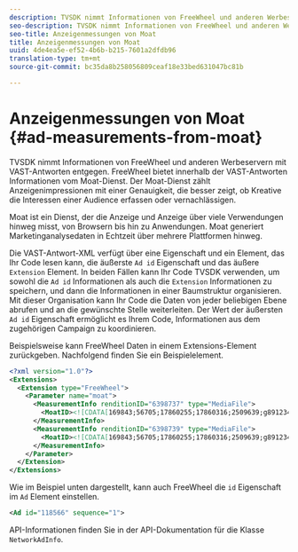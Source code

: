 ```yaml
---
description: TVSDK nimmt Informationen von FreeWheel und anderen Werbeservern mit VAST-Antworten entgegen. FreeWheel bietet innerhalb der VAST-Antworten Informationen vom Moat-Dienst. Der Moat-Dienst zählt Anzeigenimpressionen mit einer Genauigkeit, die besser zeigt, ob Kreative die Interessen einer Audience erfassen oder vernachlässigen.
seo-description: TVSDK nimmt Informationen von FreeWheel und anderen Werbeservern mit VAST-Antworten entgegen. FreeWheel bietet innerhalb der VAST-Antworten Informationen vom Moat-Dienst. Der Moat-Dienst zählt Anzeigenimpressionen mit einer Genauigkeit, die besser zeigt, ob Kreative die Interessen einer Audience erfassen oder vernachlässigen.
seo-title: Anzeigenmessungen von Moat
title: Anzeigenmessungen von Moat
uuid: 4de4ea5e-ef52-4b6b-b215-7601a2dfdb96
translation-type: tm+mt
source-git-commit: bc35da8b258056809ceaf18e33bed631047bc81b

---
```



# Anzeigenmessungen von Moat {#ad-measurements-from-moat}

TVSDK nimmt Informationen von FreeWheel und anderen Werbeservern mit VAST-Antworten entgegen. FreeWheel bietet innerhalb der VAST-Antworten Informationen vom Moat-Dienst. Der Moat-Dienst zählt Anzeigenimpressionen mit einer Genauigkeit, die besser zeigt, ob Kreative die Interessen einer Audience erfassen oder vernachlässigen.

Moat ist ein Dienst, der die Anzeige und Anzeige über viele Verwendungen hinweg misst, von Browsern bis hin zu Anwendungen. Moat generiert Marketinganalysedaten in Echtzeit über mehrere Plattformen hinweg.

Die VAST-Antwort-XML verfügt über eine Eigenschaft und ein Element, das Ihr Code lesen kann, die äußerste `Ad id` Eigenschaft und das äußere `Extension` Element. In beiden Fällen kann Ihr Code TVSDK verwenden, um sowohl die `Ad id` Informationen als auch die `Extension` Informationen zu speichern, und dann die Informationen in einer Baumstruktur organisieren. Mit dieser Organisation kann Ihr Code die Daten von jeder beliebigen Ebene abrufen und an die gewünschte Stelle weiterleiten. Der Wert der äußersten `Ad id` Eigenschaft ermöglicht es Ihrem Code, Informationen aus dem zugehörigen Campaign zu koordinieren.

Beispielsweise kann FreeWheel Daten in einem Extensions-Element zurückgeben. Nachfolgend finden Sie ein Beispielelement.

```xml
<?xml version="1.0"?> 
<Extensions> 
  <Extension type="FreeWheel"> 
    <Parameter name="moat"> 
      <MeasurementInfo renditionID="6398737" type="MediaFile"> 
        <MoatID><![CDATA[169843;56705;17860255;17860316;2509639;g8912342;103311138;g436558;530633]]></MoatID> 
      </MeasurementInfo> 
      <MeasurementInfo renditionID="6398739" type="MediaFile"> 
        <MoatID><![CDATA[169843;56705;17860255;17860316;2509639;g8912342;103311138;g436558;530633]]></MoatID> 
      </MeasurementInfo> 
    </Parameter> 
  </Extension> 
</Extensions> 
```

Wie im Beispiel unten dargestellt, kann auch FreeWheel die `id` Eigenschaft im `Ad` Element einstellen.

```xml
<Ad id="118566" sequence="1">
```

API-Informationen finden Sie in der API-Dokumentation für die Klasse `NetworkAdInfo`.